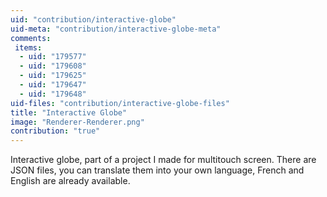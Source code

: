 ```yaml
---
uid: "contribution/interactive-globe"
uid-meta: "contribution/interactive-globe-meta"
comments: 
 items: 
  - uid: "179577"
  - uid: "179608"
  - uid: "179625"
  - uid: "179647"
  - uid: "179648"
uid-files: "contribution/interactive-globe-files"
title: "Interactive Globe"
image: "Renderer-Renderer.png"
contribution: "true"
---
```


Interactive globe, part of a project I made for multitouch screen.
There are JSON files, you can translate them into your own language, French and English are already available.